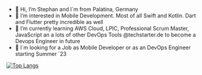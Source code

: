 - 👋 Hi, I’m Stephan and I´m from Palatina, Germany 
- 🫶 I’m interested in Mobile Development. Most of all Swift and Kotlin. Dart and Flutter pretty incredible as well
- 🚀 I’m currently learning AWS Cloud, LPIC, Professional Scrum Master, JavaScript an a lots of other DevOps Tools @techstarter.de to become a Devops Engineer in future
- 👀 I´m looking for a Job as Mobile Developer or as an DevOps Engineer starting Summer ´23 

<!---
brewdiHQ/brewdiHQ is a ✨ special ✨ repository because its `README.md` (this file) appears on your GitHub profile.
You can click the Preview link to take a look at your changes.
--->


[![Top Langs](https://github-readme-stats.vercel.app/api/top-langs/?username=brewdiHQ&layout=compact&theme=codeSTACKr&&bg_color=DEG)](https://github.com/brewdiHQ/github-readme-stats)
